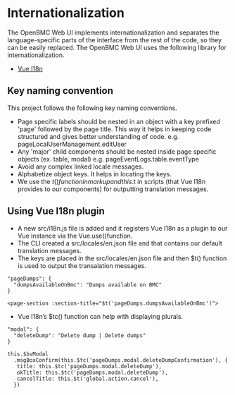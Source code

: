 # Internationalization
The OpenBMC Web UI implements internationalization and separates the language-specific parts of the
interface from the rest of the code, so they can be easily replaced. The OpenBMC Web UI uses the following library for internationalization.
- [Vue I18n](https://kazupon.github.io/vue-i18n/introduction.html)

## Key naming convention
This project follows the following key naming conventions.

- Page specific labels should be nested in an object with a key prefixed 'page' followed by the page title.  This way it helps in keeping code structured and gives better understanding of code.
e.g. pageLocalUserManagement.editUser
- Any 'major' child components should be nested inside page specific objects (ex. table, modal)
e.g. pageEventLogs.table.eventType
- Avoid any complex linked locale messages.
- Alphabetize object keys. It helps in locating the keys.
- We use the $t() function in markup and this.$t in scripts (that Vue I18n provides to our components) for outputting translation messages.

## Using Vue I18n plugin
- A new src/i18n.js file is added and it registers Vue I18n as a plugin to our Vue instance via the Vue.use()function.
- The CLI created a src/locales/en.json file and that contains our default translation messages.
- The keys are placed in the src/locales/en.json file and then  $t() function is used to output the transalation messages.
```JS
"pageDumps": {
  "dumpsAvailableOnBmc": "Dumps available on BMC"
}
```

```Vue
<page-section :section-title="$t('pageDumps.dumpsAvailableOnBmc')">
```

- Vue I18n’s $tc() function can help with displaying plurals.

```JS
"modal": {
  "deleteDump": "Delete dump | Delete dumps"
}
```

```JS
this.$bvModal
  .msgBoxConfirm(this.$tc('pageDumps.modal.deleteDumpConfirmation'), {
   title: this.$tc('pageDumps.modal.deleteDump'),
   okTitle: this.$tc('pageDumps.modal.deleteDump'),
   cancelTitle: this.$t('global.action.cancel'),
  })
```